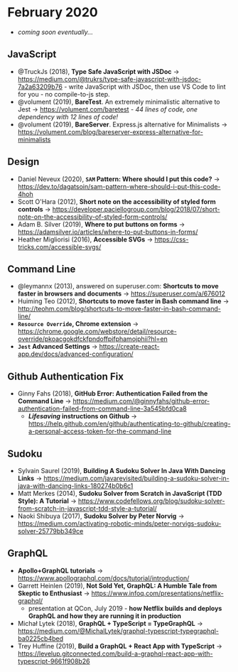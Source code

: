 # February 2020

+ *coming soon eventually...*

## JavaScript

+ @TruckJs (2018), **Type Safe JavaScript with JSDoc** &#8594; https://medium.com/@trukrs/type-safe-javascript-with-jsdoc-7a2a63209b76 - write JavaScript with JSDoc, then use VS Code to lint for you - no compile-to-js step.
+ @volument (2019), **BareTest**. An extremely minimalistic alternative to Jest &#8594; https://volument.com/baretest - *44 lines of code, one dependency with 12 lines of code!*
+ @volument (2019), **BareServer**. Express.js alternative for Minimalists &#8594; https://volument.com/blog/bareserver-express-alternative-for-minimalists

## Design

+ Daniel Neveux (2020), **`SAM` Pattern: Where should I put this code?** &#8594; https://dev.to/dagatsoin/sam-pattern-where-should-i-put-this-code-4hoh
+ Scott O'Hara (2012), **Short note on the accessibility of styled form controls** &#8594; https://developer.paciellogroup.com/blog/2018/07/short-note-on-the-accessibility-of-styled-form-controls/
+ Adam B. Silver (2019), **Where to put buttons on forms** &#8594; https://adamsilver.io/articles/where-to-put-buttons-in-forms/
+ Heather Migliorisi (2016), **Accessible SVGs** &#8594; https://css-tricks.com/accessible-svgs/
 
## Command Line

+ @leymannx (2013), answered on superuser.com: **Shortcuts to move faster in browsers and documents** &#8594; https://superuser.com/a/676012
+ Huiming Teo (2012), **Shortcuts to move faster in Bash command line** &#8594; http://teohm.com/blog/shortcuts-to-move-faster-in-bash-command-line/
+ **`Resource Override`, Chrome extension** &#8594; https://chrome.google.com/webstore/detail/resource-override/pkoacgokdfckfpndoffpifphamojphii?hl=en
+ **`Jest` Advanced Settings** &#8594; https://create-react-app.dev/docs/advanced-configuration/

## Github Authentication Fix

+ Ginny Fahs (2018), **GitHub Error: Authentication Failed from the Command Line** &#8594; https://medium.com/@ginnyfahs/github-error-authentication-failed-from-command-line-3a545bfd0ca8
  - **_Lifesaving_ instructions on Github** &#8594; https://help.github.com/en/github/authenticating-to-github/creating-a-personal-access-token-for-the-command-line

## Sudoku

+ Sylvain Saurel (2019), **Building A Sudoku Solver In Java With Dancing Links** &#8594; https://medium.com/javarevisited/building-a-sudoku-solver-in-java-with-dancing-links-180274b0b6c1
+ Matt Merkes (2014), **Sudoku Solver from Scratch in JavaScript (TDD Style): A Tutorial** &#8594; https://www.codefellows.org/blog/sudoku-solver-from-scratch-in-javascript-tdd-style-a-tutorial/
+ Naoki Shibuya (2017), **Sudoku Solver by Peter Norvig** &#8594; https://medium.com/activating-robotic-minds/peter-norvigs-sudoku-solver-25779bb349ce

## GraphQL

+ **Apollo+GraphQL tutorials** &#8594; https://www.apollographql.com/docs/tutorial/introduction/
+ Garrett Heinlen (2019), **Not Sold Yet, GraphQL: A Humble Tale from Skeptic to Enthusiast** &#8594; https://www.infoq.com/presentations/netflix-graphql/
  - presentation at QCon, July 2019 - **how Netflix builds and deploys GraphQL and how they are running it in production**
+ Michał Lytek (2018), **GraphQL + TypeScript = TypeGraphQL** &#8594; https://medium.com/@MichalLytek/graphql-typescript-typegraphql-ba0225cb4bed
+ Trey Huffine (2019), **Build a GraphQL + React App with TypeScript** &#8594; https://levelup.gitconnected.com/build-a-graphql-react-app-with-typescript-9661f908b26
